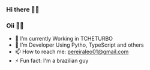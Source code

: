 ### Hi there 👋👋
### Oii 👋👋

- 🔭 I’m currently Working in TCHETURBO
- 🌱 I’m Developer Using Pytho, TypeScript and others
- 📫 How to reach me: pereiraleo01@gmail.com
- ⚡ Fun fact: I'm a brazilian guy
